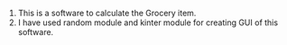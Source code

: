 1. This is a software to calculate the Grocery item.
2. I have used random module and kinter module for creating GUI of this software. 


